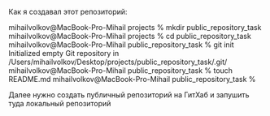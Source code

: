 Как я создавал этот репозиторий:

mihailvolkov@MacBook-Pro-Mihail projects % mkdir public_repository_task
mihailvolkov@MacBook-Pro-Mihail projects % cd public_repository_task 
mihailvolkov@MacBook-Pro-Mihail public_repository_task % git init
Initialized empty Git repository in /Users/mihailvolkov/Desktop/projects/public_repository_task/.git/
mihailvolkov@MacBook-Pro-Mihail public_repository_task % touch README.md
mihailvolkov@MacBook-Pro-Mihail public_repository_task % 

Далее нужно создать публичный репозиторий на  ГитХаб и запушить туда локальный репозиторий




